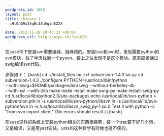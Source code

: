 ```yaml
--- 
wordpress_id: 1058
layout: post
title: !binary |
  cHl0aG9u55qEc3Zu5qih5Z2X

date: 2011-11-29 19:43:31 +08:00
wordpress_url: http://pipa.tk/?p=1058
---
```

在suse10下安装svn需要编译，挺麻烦的。安装trac和svn时，发现需要python的svn模块，找了半天找到一个pysvn，装上之后发现不是这个模块。原来应该通过swig编译svn代码。

步骤如下：
[bash]
cd ~/install_files
tar zxf subversion-1.4.3.tar.gz
cd subversion-1.4.3
./configure PYTHON=/usr/local/bin/python \
--with-swig=$HOME/packages/bin/swig --without-berkeley-db \
--with-ssl --with-zlib
make
make install
make swig-py
make install-swig-py
cd /usr/local/lib/python2.3/site-packages
echo /usr/local/lib/svn-python &gt; subversion.pth
ln -s /usr/local/lib/svn-python/libsvn
ln -s /usr/local/lib/svn-python/svn
ln -s /usr/local/lib/libsvn_swig_py-1.so.0
Test it with python -c &quot;from svn import client&quot; (No errors should result.)
[/bash]

在suse这样的系统上安装python相关的东西很痛苦，装一个trac要下好几个包，又是编译，又是用yast安装。unix的这种哲学有时候也挺不便的。
